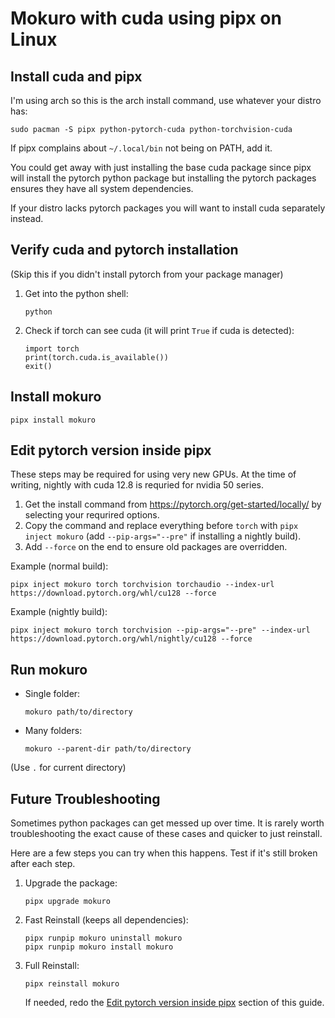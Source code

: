 # Mokuro with cuda using pipx on Linux

## Install cuda and pipx

I'm using arch so this is the arch install command, use whatever your distro has:

```
sudo pacman -S pipx python-pytorch-cuda python-torchvision-cuda
```

If pipx complains about `~/.local/bin` not being on PATH, add it.

You could get away with just installing the base cuda package since pipx will install the pytorch python package but installing the pytorch packages ensures they have all system dependencies.

If your distro lacks pytorch packages you will want to install cuda separately instead.

## Verify cuda and pytorch installation

(Skip this if you didn't install pytorch from your package manager)

1. Get into the python shell:

    ```
    python
    ```

2. Check if torch can see cuda (it will print `True` if cuda is detected):

    ```
    import torch
    print(torch.cuda.is_available())
    exit()
    ```

## Install mokuro

```
pipx install mokuro
```

## Edit pytorch version inside pipx

These steps may be required for using very new GPUs. At the time of writing, nightly with cuda 12.8 is requried for nvidia 50 series.

1. Get the install command from https://pytorch.org/get-started/locally/ by selecting your requrired options.
2. Copy the command and replace everything before `torch` with `pipx inject mokuro` (add `--pip-args="--pre"` if installing a nightly build).
3. Add `--force` on the end to ensure old packages are overridden.

Example (normal build):
```
pipx inject mokuro torch torchvision torchaudio --index-url https://download.pytorch.org/whl/cu128 --force
```

Example (nightly build):
```
pipx inject mokuro torch torchvision --pip-args="--pre" --index-url https://download.pytorch.org/whl/nightly/cu128 --force
```

## Run mokuro

- Single folder:

    ```
    mokuro path/to/directory
    ```

- Many folders:

    ```
    mokuro --parent-dir path/to/directory
    ```

(Use `.` for current directory)

## Future Troubleshooting

Sometimes python packages can get messed up over time. It is rarely worth troubleshooting the exact cause of these cases and quicker to just reinstall.

Here are a few steps you can try when this happens. Test if it's still broken after each step.

1. Upgrade the package:

    ```
    pipx upgrade mokuro
    ```

2. Fast Reinstall (keeps all dependencies):

    ```
    pipx runpip mokuro uninstall mokuro
    pipx runpip mokuro install mokuro
    ```

3. Full Reinstall:

    ```
    pipx reinstall mokuro
    ```

    If needed, redo the [Edit pytorch version inside pipx](#edit-pytorch-version-inside-pipx) section of this guide.
